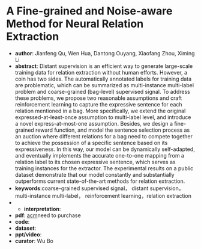 # A Fine-grained and Noise-aware Method for Neural Relation Extraction
- **author**: 	Jianfeng Qu, Wen Hua, Dantong Ouyang, Xiaofang Zhou, Ximing Li   
- **abstract**: Distant supervision is an efficient way to generate large-scale training data for relation extraction without human efforts. However, a coin has two sides. The automatically annotated labels for training data are problematic, which can be summarized as multi-instance multi-label problem and coarse-grained (bag-level) supervised signal. To address these problems, we propose two reasonable assumptions and craft reinforcement learning to capture the expressive sentence for each relation mentioned in a bag. More specifically, we extend the original expressed-at-least-once assumption to multi-label level, and introduce a novel express-at-most-one assumption. Besides, we design a fine-grained reward function, and model the sentence selection process as an auction where different relations for a bag need to compete together to achieve the possession of a specific sentence based on its expressiveness. In this way, our model can be dynamically self-adapted, and eventually implements the accurate one-to-one mapping from a relation label to its chosen expressive sentence, which serves as training instances for the extractor. The experimental results on a public dataset demonstrate that our model constantly and substantially outperforms current state-of-the-art methods for relation extraction.
- **keywords**:coarse-grained supervised signal， distant supervision， multi-instance multi-label， reinforcement learning，relation extraction
- - **interpretation**:
- **pdf**: [acm](https://dl.acm.org/doi/10.1145/3357384.3357997)need to purchase
- **code**: 
- **dataset**: 
- **ppt/video**:
- **curator**: Wu Bo